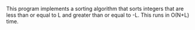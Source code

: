 This program implements a sorting algorithm that sorts integers that are less than or equal to L and greater than or equal to -L.  This runs in O(N+L) time.
